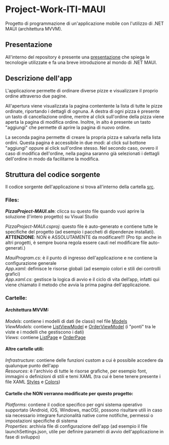 # Project-Work-ITI-MAUI
Progetto di programmazione di un'applicazione mobile con l'utilizzo di .NET MAUI (architettura MVVM).

## Presentazione 
All'interno del repository è presente una [presentazione](Presentazione-ITI-MAUI.pptx) che spiega le tecnologie utilizzate e fa una breve introduzione al mondo di .NET MAUI. 

## Descrizione dell'app
L'applicazione permette di ordinare diverse pizze e visualizzare il proprio ordine attraverso due pagine. 

All'apertura viene visualizzata la pagina contentente la lista di tutte le pizze ordinate, riportando i dettagli di ognuna. A destra di ogni pizza è presente un tasto di cancellazione ordine, mentre al click sull'ordine della pizza viene aperta la pagina di modifica ordine. Inoltre, in alto è presente un tasto "aggiungi" che permette di aprire la pagina di nuovo ordine.   

La seconda pagina permette di creare la propria pizza e salvarla nella lista ordini. Questa pagina è accessibile in due modi: al click sul bottone "aggiungi" oppure al click sull'ordine stesso. Nel secondo caso, ovvero il caso di modifica dell'ordine, nella pagina saranno già selezionati i dettagli dell'ordine in modo da facilitarne la modifica.

## Struttura del codice sorgente
Il codice sorgente dell'applicazione si trova all'interno della cartella [src](src). 

### Files:

**_PizzaProject-MAUI.sln_**: clicca su questo file quando vuoi aprire la soluzione (l'intero progetto) su Visual Studio  

*PizzaProject-MAUI.csproj*: questo file è auto-generato e contiene tutte le specifiche del progetto (ad esempio i paccheti di dipendenze installati). **ATTENZIONE**: NON è ASSOLUTAMENTE da modificare!!! (Pro tip: anche in altri progetti, è sempre buona regola essere cauti nel modificare file auto-generati.)

*MauiProgram.cs*: è il punto di ingresso dell'applicazione e ne contiene la configurazione generale \
*App.xaml*: definisce le risorse globali (ad esempio colori e stili dei controlli grafici) \
*App.xaml.cs*: gestisce la logica di avvio e il ciclo di vita dell’app, infatti qui viene chiamato il metodo che avvia la prima pagina dell'applicazione.

### Cartelle:

#### Architettura MVVM:
*Models*: contiene i modelli di dati (le classi) nel file [Models](src/Models/Models.cs) \
*ViewModels*: contiene [ListViewModel](src/ViewModels/ListViewModel.cs) e [OrderViewModel](src/ViewModels/OrderViewModel.cs) (i "ponti" tra le viste e i modelli che gestiscono i dati) \
*Views*: contiene [ListPage](src/Views/ListPage.xaml) e [OrderPage](src/OrderPage.xaml)

#### Altre cartelle utili:
*Infrastructure*: contiene delle funzioni custom a cui è possibile accedere da qualunque punto dell'app \
*Resources*: è l'archivio di tutte le risorse grafiche, per esempio font, immagini o definizioni di stili e temi XAML (tra cui è bene tenere presente i file XAML [Styles](src/Resources/Styles/Styles.xaml) e [Colors](src/Resources/Styles/Colors.xaml))

#### Cartelle che NON verranno modificate per questo progetto:
*Platforms*: contiene il codice specifico per ogni sistema operativo supportato (Android, iOS, Windows, macOS), possono risultare utili in caso sia necessario integrare funzionalità native come notifiche, permessi o impostazioni specifiche di sistema \
*Properties*: archivia file di configurazione dell'app (ad esempio il file launchSettings.json, utile per definire parametri di avvio dell'applicazione in fase di sviluppo)




